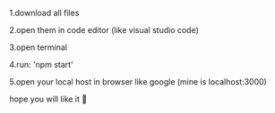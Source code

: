 1.download all files

2.open them in code editor (like visual studio code)

3.open terminal

4.run: 'npm start'

5.open your local host in browser like google (mine is localhost:3000)

hope you will like it 💖
